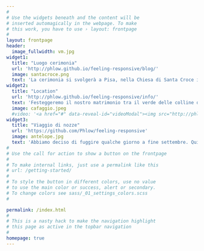 ```yaml
---
#
# Use the widgets beneath and the content will be
# inserted automagically in the webpage. To make
# this work, you have to use › layout: frontpage
#
layout: frontpage
header:
  image_fullwidth: vm.jpg
widget1:
  title: "Luogo cerimonia"
  url: 'http://phlow.github.io/feeling-responsive/blog/'
  image: santacroce.png
  text: 'La cerimonia si svolgerà a Pisa, nella Chiesa di Santa Croce in Fossabanda.'
widget2:
  title: "Location"
  url: 'http://phlow.github.io/feeling-responsive/info/'
  text: 'Festeggeremo il nostro matrimonio tra il verde delle colline di San Miniato, presso <br> l&apos; Agriturismo Cafaggio.'
  image: cafaggio.jpeg
  #video: '<a href="#" data-reveal-id="videoModal"><img src="http://phlow.github.io/feeling-responsive/images/start-video-feeling-responsive-302x182.jpg" width="302" height="182" alt=""/></a>'
widget3:
  title: "Viaggio di nozze"
  url: 'https://github.com/Phlow/feeling-responsive'
  image: antelope.jpg
  text: 'Abbiamo deciso di fuggire qualche giorno a fine settembre. Qui puoi scoprire le tappe del nostro viaggio e, se vuoi, aiutarci a <br> realizzare questo sogno.'
#
# Use the call for action to show a button on the frontpage
#
# To make internal links, just use a permalink like this
# url: /getting-started/
#
# To style the button in different colors, use no value
# to use the main color or success, alert or secondary.
# To change colors see sass/_01_settings_colors.scss
#

permalink: /index.html
#
# This is a nasty hack to make the navigation highlight
# this page as active in the topbar navigation
#
homepage: true
---
```


<!-- <div id="videoModal" class="reveal-modal large" data-reveal="">
  <div class="flex-video widescreen vimeo" style="display: block;">
    <iframe width="1280" height="720" src="https://www.youtube.com/embed/3b5zCFSmVvU" frameborder="0" allowfullscreen></iframe>
  </div>
  <a class="close-reveal-modal">&#215;</a>
</div> -->
